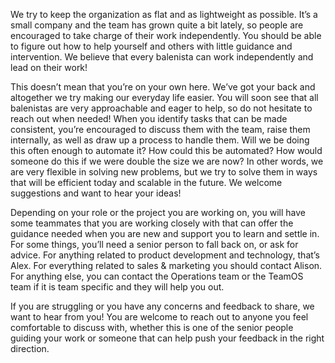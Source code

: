 We try to keep the organization as flat and as lightweight as possible. It’s a small company and the team has grown quite a bit lately, so people are encouraged to take charge of their work independently. You should be able to figure out how to help yourself and others with little guidance and intervention. We believe that every balenista can work independently and lead on their work! 

This doesn’t mean that you’re on your own here. We’ve got your back and altogether we try making our everyday life easier. You will soon see that all balenistas are very approachable and eager to help, so do not hesitate to reach out when needed! When you identify tasks that can be made consistent, you’re encouraged to discuss them with the team, raise them internally, as well as draw up a process to handle them. Will we be doing this often enough to automate it? How could this be automated? How would someone do this if we were double the size we are now? In other words, we are very flexible in solving new problems, but we try to solve them in ways that will be efficient today and scalable in the future. We welcome suggestions and want to hear your ideas! 

Depending on your role or the project you are working on, you will have some teammates that you are working closely with that can offer the guidance needed when you are new and support you to learn and settle in. For some things, you’ll need a senior person to fall back on, or ask for advice. For anything related to product development and technology, that’s Alex. For everything related to sales & marketing you should contact Alison. For anything else, you can contact the Operations team or the TeamOS team if it is team specific and they will help you out.

If you are struggling or you have any concerns and feedback to share, we want to hear from you! You are welcome to reach out to anyone you feel comfortable to discuss with, whether this is one of the senior people guiding your work or someone that can help push your feedback in the right direction.